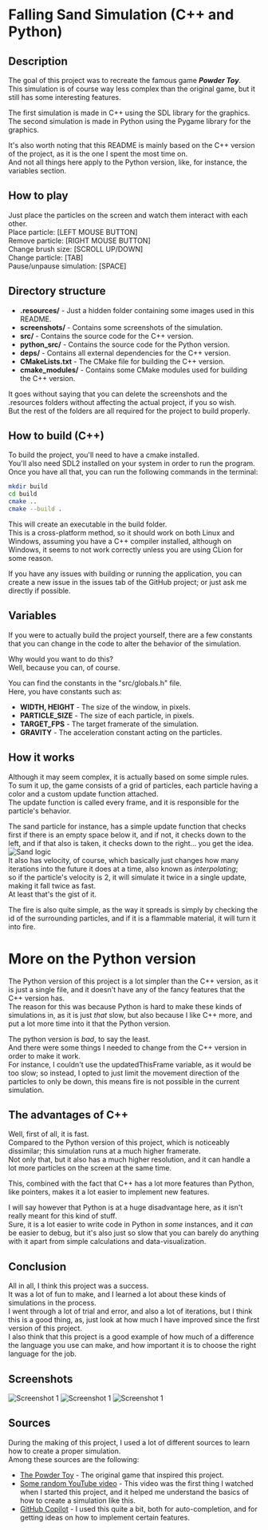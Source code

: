 # Falling Sand Simulation (C++ and Python)

## Description
The goal of this project was to recreate the famous game **_Powder Toy_**. <br>
This simulation is of course way less complex than the original game, but it still has some interesting features. <br>

The first simulation is made in C++ using the SDL library for the graphics. <br>
The second simulation is made in Python using the Pygame library for the graphics. <br>

It's also worth noting that this README is mainly based on the C++ version of the project, as it is the one I spent the most time on. <br>
And not all things here apply to the Python version, like, for instance, the variables section.

## How to play
Just place the particles on the screen and watch them interact with each other. <br>
Place particle: [LEFT MOUSE BUTTON] <br>
Remove particle: [RIGHT MOUSE BUTTON] <br>
Change brush size: [SCROLL UP/DOWN] <br>
Change particle: [TAB] <br>
Pause/unpause simulation: [SPACE]

## Directory structure
- **.resources/** - Just a hidden folder containing some images used in this README.
- **screenshots/** - Contains some screenshots of the simulation.
- **src/** - Contains the source code for the C++ version.
- **python_src/** - Contains the source code for the Python version.
- **deps/** - Contains all external dependencies for the C++ version.
- **CMakeLists.txt** - The CMake file for building the C++ version.
- **cmake_modules/** - Contains some CMake modules used for building the C++ version.

It goes without saying that you can delete the screenshots and the .resources folders without affecting the actual project, if you so wish. <br>
But the rest of the folders are all required for the project to build properly.

## How to build (C++)
To build the project, you'll need to have a cmake installed. <br>
You'll also need SDL2 installed on your system in order to run the program. <br>
Once you have all that, you can run the following commands in the terminal: <br>
```bash
mkdir build
cd build
cmake ..
cmake --build .
```
This will create an executable in the build folder. <br>
This is a cross-platform method, so it should work on both Linux and Windows, assuming you have a C++ compiler installed,
although on Windows, it seems to not work correctly unless you are using CLion for some reason.

If you have any issues with building or running the application, you can create a new issue in the issues tab of the GitHub project; or just ask me directly if possible.

## Variables
If you were to actually build the project yourself, there are a few constants that you can change in the code to alter the behavior of the simulation. <br>

Why would you want to do this? <br>
Well, because you can, of course. <br>

You can find the constants in the "src/globals.h" file. <br>
Here, you have constants such as:
- **WIDTH, HEIGHT** - The size of the window, in pixels.
- **PARTICLE_SIZE** - The size of each particle, in pixels.
- **TARGET_FPS** - The target framerate of the simulation.
- **GRAVITY** - The acceleration constant acting on the particles.

## How it works
Although it may seem complex, it is actually based on some simple rules. <br>
To sum it up, the game consists of a grid of particles, each particle having a color and a custom update function attached. <br>
The update function is called every frame, and it is responsible for the particle's behavior. <br>

The sand particle for instance, has a simple update function that checks first if there is an empty space below it, and if not, it checks down to the left, and if that also is taken, it checks down to the right... you get the idea. <br>
![Sand logic](.resources/sand-rules.png) <br>
It also has velocity, of course, which basically just changes how many iterations into the future it does at a time, also known as _interpolating_; <br>
so if the particle's velocity is 2, it will simulate it twice in a single update, making it fall twice as fast. <br>
At least that's the gist of it.

The fire is also quite simple, as the way it spreads is simply by checking the id of the surrounding particles, and if it is a flammable material, it will turn it into fire.

# More on the Python version
The Python version of this project is a lot simpler than the C++ version, as it is just a single file, and it doesn't have any of the fancy features that the C++ version has. <br>
The reason for this was because Python is hard to make these kinds of simulations in, as it is just _that_ slow, but also because I like C++ more, and put a lot more time into it that the Python version. <br>

The python version is _bad_, to say the least. <br>
And there were some things I needed to change from the C++ version in order to make it work. <br>
For instance, I couldn't use the updatedThisFrame variable, as it would be too slow; so instead, I opted to just limit the movement direction of the particles to only be down, this means fire is not possible in the current simulation. <br>

## The advantages of C++
Well, first of all, it is fast. <br>
Compared to the Python version of this project, which is noticeably dissimilar; this simulation runs at a much higher framerate. <br>
Not only that, but it also has a much higher resolution, and it can handle a lot more particles on the screen at the same time. <br>

This, combined with the fact that C++ has a lot more features than Python, like pointers, makes it a lot easier to implement new features. <br>

I will say however that Python is at a huge disadvantage here, as it isn't really meant for this kind of stuff. <br>
Sure, it is a lot easier to write code in Python in _some_ instances, and it _can_ be easier to debug, but it's also just so slow that you can barely do anything with it apart from simple calculations and data-visualization. <br>

## Conclusion
All in all, I think this project was a success. <br>
It was a lot of fun to make, and I learned a lot about these kinds of simulations in the process. <br>
I went through a lot of trial and error, and also a lot of iterations, but I think this is a good thing, as, just look at how much I have improved since the first version of this project. <br>
I also think that this project is a good example of how much of a difference the language you use can make, and how important it is to choose the right language for the job. <br>

## Screenshots
![Screenshot 1](screenshots/sand.png)
![Screenshot 1](screenshots/gunpowder.png)
![Screenshot 1](screenshots/fire.png)

## Sources
During the making of this project, I used a lot of different sources to learn how to create a proper simulation. <br>
Among these sources are the following: <br>
- [The Powder Toy](https://powdertoy.co.uk/) - The original game that inspired this project.
- [Some random YouTube video](https://www.youtube.com/watch?v=VLZjd_Y1gJ8) - This video was the first thing I watched when I started this project, and it helped me understand the basics of how to create a simulation like this.
- [GitHub Copilot](https://copilot.github.com/) - I used this quite a bit, both for auto-completion, and for getting ideas on how to implement certain features.
